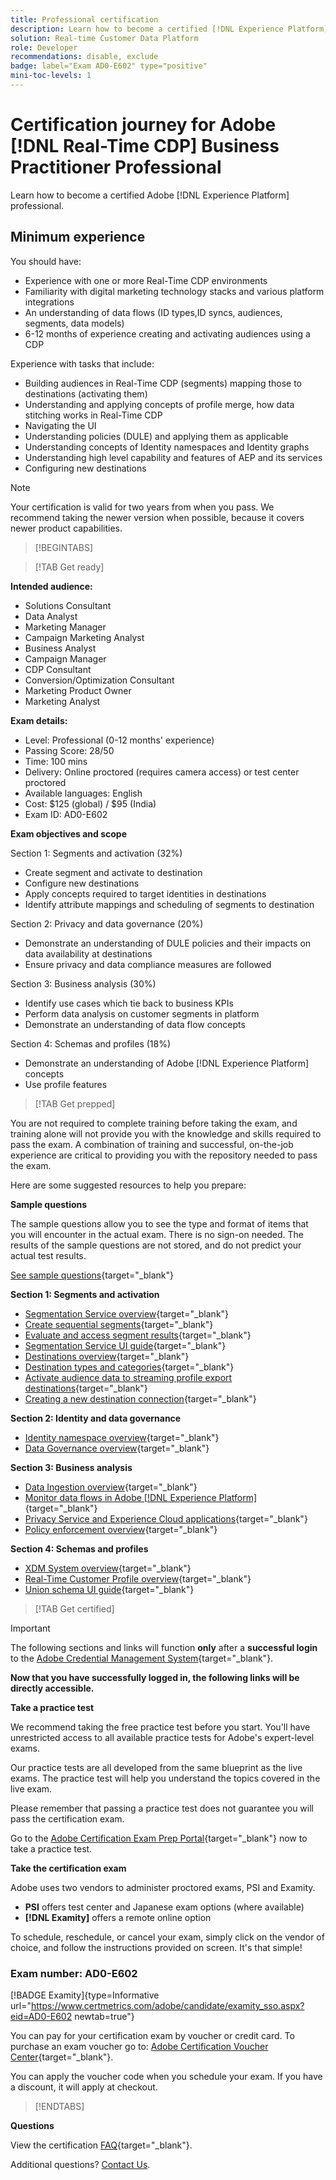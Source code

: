 ```yaml
---
title: Professional certification
description: Learn how to become a certified [!DNL Experience Platform] Professional in [!DNL Real-Time Customer Data Platform] 
solution: Real-time Customer Data Platform
role: Developer
recommendations: disable, exclude
badge: label="Exam AD0-E602" type="positive"
mini-toc-levels: 1
---
```

# Certification journey for Adobe [!DNL Real-Time CDP] Business Practitioner Professional

Learn how to become a certified Adobe [!DNL Experience Platform] professional.

## Minimum experience

You should have:

* Experience with one or more Real-Time CDP environments
* Familiarity with digital marketing technology stacks and various platform integrations
* An understanding of data flows (ID types,ID syncs, audiences, segments, data models)
* 6-12 months of experience creating and activating audiences using a CDP

Experience with tasks that include:

* Building audiences in Real-Time CDP (segments) mapping those to destinations (activating them)
* Understanding and applying concepts of profile merge, how data stitching works in Real-Time CDP
* Navigating the UI
* Understanding policies (DULE) and applying them as applicable
* Understanding concepts of Identity namespaces and Identity graphs
* Understanding high level capability and features of AEP and its services
* Configuring new destinations

>[!NOTE]
>
>Your certification is valid for two years from when you pass. We recommend taking the newer version when possible, because it covers newer product capabilities.

>[!BEGINTABS]

>[!TAB Get ready]

**Intended audience:**

* Solutions Consultant
* Data Analyst
* Marketing Manager
* Campaign Marketing Analyst
* Business Analyst
* Campaign Manager
* CDP Consultant
* Conversion/Optimization Consultant
* Marketing Product Owner
* Marketing Analyst

**Exam details:**

* Level: Professional (0-12 months' experience)
* Passing Score: 28/50
* Time: 100 mins
* Delivery: Online proctored (requires camera access) or test center proctored
* Available languages: English
* Cost: $125 (global) / $95 (India)
* Exam ID: AD0-E602

**Exam objectives and scope**

Section 1: Segments and activation (32%)

* Create segment and activate to destination
* Configure new destinations
* Apply concepts required to target identities in destinations
* Identify attribute mappings and scheduling of segments to destination

Section 2: Privacy and data governance (20%)

* Demonstrate an understanding of DULE policies and their impacts on data availability at destinations
* Ensure privacy and data compliance measures are followed

Section 3: Business analysis (30%)

* Identify use cases which tie back to business KPIs
* Perform data analysis on customer segments in platform
* Demonstrate an understanding of data flow concepts

Section 4: Schemas and profiles (18%)

* Demonstrate an understanding of Adobe [!DNL Experience Platform] concepts
* Use profile features

>[!TAB Get prepped]

You are not required to complete training before taking the exam, and training alone will not provide you with the knowledge and skills required to pass the exam. A combination of training and successful, on-the-job experience are critical to providing you with the repository needed to pass the exam.

Here are some suggested resources to help you prepare:

**Sample questions**

The sample questions allow you to see the type and format of items that you will encounter in the actual exam. There is no sign-on needed. The results of the sample questions are not stored, and do not predict your actual test results.

[See sample questions](https://scorpion.caveon.com/launchpad/ad3-e602-adobe-real-time-cdp-business-practitioner-professional-sample-questions){target="_blank"}

**Section 1: Segments and activation**

* [Segmentation Service overview](https://experienceleague.adobe.com/docs/experience-platform/segmentation/home.html?lang=en){target="_blank"}
* [Create sequential segments](https://experienceleague.adobe.com/docs/platform-learn/tutorials/segments/create-sequential-segments.html?lang=en){target="_blank"}
* [Evaluate and access segment results](https://experienceleague.adobe.com/docs/experience-platform/segmentation/tutorials/evaluate-a-segment.html?lang=en){target="_blank"}
* [Segmentation Service UI guide](https://experienceleague.adobe.com/docs/experience-platform/segmentation/ui/overview.html?lang=en#scheduled-segmentation){target="_blank"}
* [Destinations overview](https://experienceleague.adobe.com/docs/experience-platform/destinations/home.html?lang=en){target="_blank"}
* [Destination types and categories](https://experienceleague.adobe.com/docs/experience-platform/destinations/destination-types.html?lang=en){target="_blank"}
* [Activate audience data to streaming profile export destinations](https://experienceleague.adobe.com/docs/experience-platform/destinations/ui/activate/activate-streaming-profile-destinations.html?lang=en){target="_blank"}
* [Creating a new destination connection](https://experienceleague.adobe.com/docs/experience-platform/destinations/ui/connect-destination.html?lang=en){target="_blank"}

**Section 2: Identity and data governance**

* [Identity namespace overview](https://experienceleague.adobe.com/docs/experience-platform/identity/namespaces.html?lang=en){target="_blank"}
* [Data Governance overview](https://experienceleague.adobe.com/docs/experience-platform/data-governance/home.html?lang=en){target="_blank"}

**Section 3: Business analysis**

* [Data Ingestion overview](https://experienceleague.adobe.com/docs/experience-platform/ingestion/home.html?lang=en){target="_blank"}
* [Monitor data flows in Adobe [!DNL Experience Platform]](https://experienceleague.adobe.com/docs/platform-learn/tutorials/monitoring/data-monitoring.html?lang=en){target="_blank"}
* [Privacy Service and Experience Cloud applications](https://experienceleague.adobe.com/docs/experience-platform/privacy/experience-cloud-apps.html?lang=en){target="_blank"}
* [Policy enforcement overview](https://experienceleague.adobe.com/docs/experience-platform/data-governance/enforcement/overview.html?lang=en){target="_blank"}

**Section 4: Schemas and profiles**

* [XDM System overview](https://experienceleague.adobe.com/docs/experience-platform/xdm/home.html?lang=en){target="_blank"}
* [Real-Time Customer Profile overview](https://experienceleague.adobe.com/docs/experience-platform/rtcdp/profile/profile-overview.html?lang=en){target="_blank"}
* [Union schema UI guide](https://experienceleague.adobe.com/docs/experience-platform/profile/union-schemas/union-schema.html?lang=en){target="_blank"}

>[!TAB Get certified]

>[!IMPORTANT]
>
>The following sections and links will function **only**  after a **successful login** to the [Adobe Credential Management System](http://www.certmetrics.com/adobe){target="_blank"}. 

**Now that you have successfully logged in, the following links will be directly accessible.**

**Take a practice test**

We recommend taking the free practice test before you start. You'll have unrestricted access to all available practice tests for Adobe's expert-level exams.

Our practice tests are all developed from the same blueprint as the live exams. The practice test will help you understand the topics covered in the live exam.

Please remember that passing a practice test does not guarantee you will pass the certification exam.

Go to the [Adobe Certification Exam Prep Portal](https://www.certmetrics.com/adobe/candidate/gmetrix_sso.aspx){target="_blank"} now to take a practice test.

**Take the certification exam**

Adobe uses two vendors to administer proctored exams, PSI and Examity. 

* **PSI** offers test center and Japanese exam options (where available) 
* **[!DNL Examity]** offers a remote online option

To schedule, reschedule, or cancel your exam, simply click on the vendor of choice, and follow the instructions provided on screen. It's that simple!

### Exam number: AD0-E602

[!BADGE Examity]{type=Informative url="https://www.certmetrics.com/adobe/candidate/examity_sso.aspx?eid=AD0-E602 newtab=true"}

You can pay for your certification exam by voucher or credit card. To purchase an exam voucher go to: [Adobe Certification Voucher Center](https://market.xvoucher.com/adobe/global){target="_blank"}. 

You can apply the voucher code when you schedule your exam. If you have a discount, it will apply at checkout.

>[!ENDTABS]

**Questions**

View the certification [FAQ](https://experienceleague.adobe.com/docs/certification/certification/faq.html?lang=en){target="_blank"}.

Additional questions? [Contact Us](mailto:certif@adobe.com).
